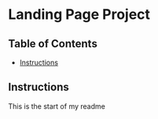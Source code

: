 # Landing Page Project

## Table of Contents

* [Instructions](#instructions)

## Instructions

This is the start of my readme
